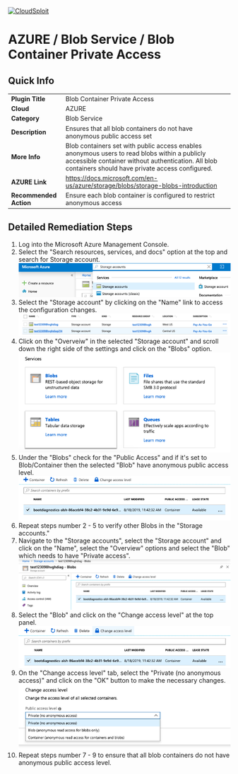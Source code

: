 [![CloudSploit](https://cloudsploit.com/img/logo-new-big-text-100.png "CloudSploit")](https://cloudsploit.com)

# AZURE / Blob Service / Blob Container Private Access

## Quick Info

| | |
|-|-|
| **Plugin Title** | Blob Container Private Access |
| **Cloud** | AZURE |
| **Category** | Blob Service |
| **Description** | Ensures that all blob containers do not have anonymous public access set |
| **More Info** | Blob containers set with public access enables anonymous users to read blobs within a publicly accessible container without authentication. All blob containers should have private access configured. |
| **AZURE Link** | https://docs.microsoft.com/en-us/azure/storage/blobs/storage-blobs-introduction |
| **Recommended Action** | Ensure each blob container is configured to restrict anonymous access |

## Detailed Remediation Steps
1. Log into the Microsoft Azure Management Console.
2. Select the "Search resources, services, and docs" option at the top and search for Storage account. </br> <img src="/resources/azure/blobservice/blob-container-private-access/step2.png"/>
3. Select the "Storage account" by clicking on the "Name" link to access the configuration changes. </br> <img src="/resources/azure/blobservice/blob-container-private-access/step3.png"/>
4. Click on the "Overveiw" in the selected "Storage account" and scroll down the right side of the settings and click on the "Blobs" option. </br> <img src="/resources/azure/blobservice/blob-container-private-access/step4.png"/>
5. Under the "Blobs" check for the "Public Access" and if it's set to Blob/Container then the selected "Blob" have anonymous public access level.</br> <img src="/resources/azure/blobservice/blob-container-private-access/step5.png"/>
6. Repeat steps number 2 - 5 to verify other Blobs in the "Storage accounts." </br>
7. Navigate to the "Storage accounts", select the "Storage account" and click on the "Name", select the "Overview" options and select the "Blob" which needs to have "Private access".</br> <img src="/resources/azure/blobservice/blob-container-private-access/step7.png"/>
8. Select the "Blob" and click on the "Change access level" at the top panel. </br> <img src="/resources/azure/blobservice/blob-container-private-access/step8.png"/>
9. On the "Change access level" tab, select the "Private (no anonymous access)" and click on the "OK" button to make the necessary changes.</br> <img src="/resources/azure/blobservice/blob-container-private-access/step9.png"/>
10. Repeat steps number 7 - 9 to ensure that all blob containers do not have anonymous public access level.</br>
